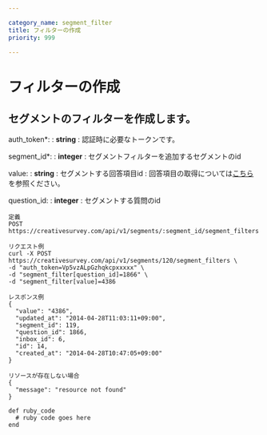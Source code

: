 ```yaml
---

category_name: segment_filter
title: フィルターの作成
priority: 999

---
```


# フィルターの作成

## セグメントのフィルターを作成します。

auth_token*:
: __string__
: 認証時に必要なトークンです。

segment_id*:
: __integer__
: セグメントフィルターを追加するセグメントのid

value:
: __string__
: セグメントする回答項目id
: 回答項目の取得については[こちら](#answer_item_index)を参照ください。

question_id:
: __integer__
: セグメントする質問のid


~~~
定義
POST https://creativesurvey.com/api/v1/segments/:segment_id/segment_filters

リクエスト例
curl -X POST https://creativesurvey.com/api/v1/segments/120/segment_filters \
-d "auth_token=Vp5vzALpGzhqkcpxxxxx" \
-d "segment_filter[question_id]=1866" \
-d "segment_filter[value]=4386

レスポンス例
{
  "value": "4386",
  "updated_at": "2014-04-28T11:03:11+09:00",
  "segment_id": 119,
  "question_id": 1866,
  "inbox_id": 6,
  "id": 14,
  "created_at": "2014-04-28T10:47:05+09:00"
}

リソースが存在しない場合
{
  "message": "resource not found"
}
~~~

~~~
def ruby_code
  # ruby code goes here
end
~~~

